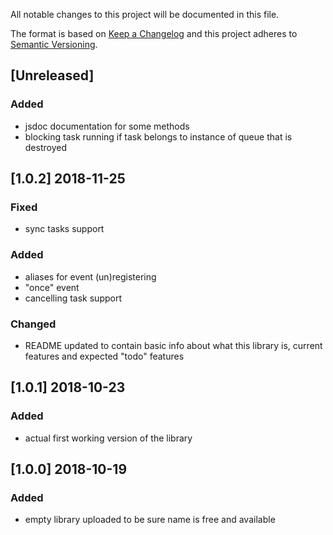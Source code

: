 All notable changes to this project will be documented in this file.

The format is based on [Keep a Changelog](http://keepachangelog.com/en/1.0.0/)
and this project adheres to [Semantic Versioning](http://semver.org/spec/v2.0.0.html).

## [Unreleased]
### Added
- jsdoc documentation for some methods
- blocking task running if task belongs to instance of queue that is destroyed

## [1.0.2] 2018-11-25
### Fixed
- sync tasks support
### Added
- aliases for event (un)registering
- "once" event
- cancelling task support
### Changed
- README updated to contain basic info about what this library is, current features and expected "todo" features

## [1.0.1] 2018-10-23
### Added
- actual first working version of the library

## [1.0.0] 2018-10-19
### Added
- empty library uploaded to be sure name is free and available
